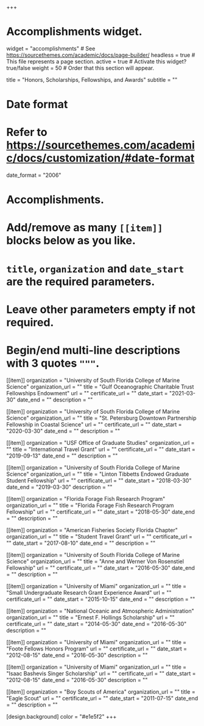 +++
# Accomplishments widget.
widget = "accomplishments"  # See https://sourcethemes.com/academic/docs/page-builder/
headless = true  # This file represents a page section.
active = true  # Activate this widget? true/false
weight = 50  # Order that this section will appear.

title = "Honors, Scholarships, Fellowships, and Awards"
subtitle = ""

# Date format
#   Refer to https://sourcethemes.com/academic/docs/customization/#date-format
date_format = "2006"

# Accomplishments.
#   Add/remove as many `[[item]]` blocks below as you like.
#   `title`, `organization` and `date_start` are the required parameters.
#   Leave other parameters empty if not required.
#   Begin/end multi-line descriptions with 3 quotes `"""`.

[[item]]
  organization = "University of South Florida College of Marine Science"
  organization_url = ""
  title = "Gulf Oceanographic Charitable Trust Fellowships Endowment"
  url = ""
  certificate_url = ""
  date_start = "2021-03-30"
  date_end = ""
  description = ""

[[item]]
  organization = "University of South Florida College of Marine Science"
  organization_url = ""
  title = "St. Petersburg Downtown Partnership Fellowship in Coastal Science"
  url = ""
  certificate_url = ""
  date_start = "2020-03-30"
  date_end = ""
  description = ""
  
[[item]]
  organization = "USF Office of Graduate Studies"
  organization_url = ""
  title = "International Travel Grant"
  url = ""
  certificate_url = ""
  date_start = "2019-09-13"
  date_end = ""
  description = ""
  
[[item]]
  organization = "University of South Florida College of Marine Science"
  organization_url = ""
  title = "Linton Tibbetts Endowed Graduate Student Fellowship"
  url = ""
  certificate_url = ""
  date_start = "2018-03-30"
  date_end = "2019-03-30"
  description = ""

[[item]]
  organization = "Florida Forage Fish Research Program"
  organization_url = ""
  title = "Florida Forage Fish Research Program Fellowship"
  url = ""
  certificate_url = ""
  date_start = "2018-05-30"
  date_end = ""
  description = ""

[[item]]
  organization = "American Fisheries Society Florida Chapter"
  organization_url = ""
  title = "Student Travel Grant"
  url = ""
  certificate_url = ""
  date_start = "2017-08-10"
  date_end = ""
  description = ""

[[item]]
  organization = "University of South Florida College of Marine Science"
  organization_url = ""
  title = "Anne and Werner Von Rosenstiel Fellowship"
  url = ""
  certificate_url = ""
  date_start = "2016-05-30"
  date_end = ""
  description = ""
  
[[item]]
  organization = "University of Miami"
  organization_url = ""
  title = "Small Undergraduate Research Grant Experience Award"
  url = ""
  certificate_url = ""
  date_start = "2015-10-15"
  date_end = ""
  description = ""
  
[[item]]
  organization = "National Oceanic and Atmospheric Administration"
  organization_url = ""
  title = "Ernest F. Hollings Scholarship"
  url = ""
  certificate_url = ""
  date_start = "2014-05-30"
  date_end = "2016-05-30"
  description = ""
  
[[item]]
  organization = "University of Miami"
  organization_url = ""
  title = "Foote Fellows Honors Program"
  url = ""
  certificate_url = ""
  date_start = "2012-08-15"
  date_end = "2016-05-30"
  description = ""

[[item]]
  organization = "University of Miami"
  organization_url = ""
  title = "Isaac Bashevis Singer Scholarship"
  url = ""
  certificate_url = ""
  date_start = "2012-08-15"
  date_end = "2016-05-30"
  description = ""

[[item]]
  organization = "Boy Scouts of America"
  organization_url = ""
  title = "Eagle Scout"
  url = ""
  certificate_url = ""
  date_start = "2011-07-15"
  date_end = ""
  description = ""

[design.background]
  color = "#e1e5f2"
+++
